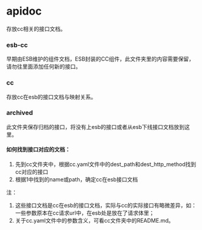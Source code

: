 # apidoc
存放cc相关的接口文档。

### esb-cc 
早期由ESB维护的组件文档，ESB封装的CC组件，此文件夹里的内容需要保留，请勿往里面添加任何新的接口。

### cc
存放cc在esb的接口文档与映射关系。

### archived
此文件夹保存归档的接口，将没有上esb的接口或者从esb下线接口文档放到这里。

#### 如何找到接口对应的文档：
1. 先到cc文件夹中，根据cc.yaml文件中的dest_path和dest_http_method找到cc对应的接口
2. 根据1中找到的name或path，确定cc在esb接口文档

注：
1. 这些接口文档是cc在esb的接口文档，实际与cc的实际接口有略微差异，如：一些参数原本在cc请求url中，在esb处是放在了请求体里；
2. 关于cc.yaml文件中的参数含义，可看cc文件夹中的README.md。
